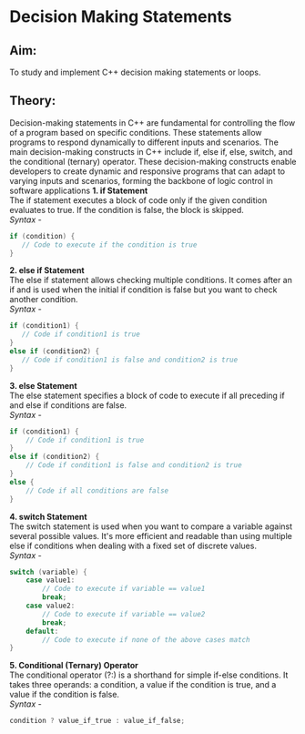 # Decision Making Statements
## Aim: 
To study and implement C++ decision making statements or loops.

## Theory:
Decision-making statements in C++ are fundamental for controlling the flow of a program based on specific conditions. These statements allow programs to respond dynamically to different inputs and scenarios. The main decision-making constructs in C++ include if, else if, else, switch, and the conditional (ternary) operator. These decision-making constructs enable developers to create dynamic and responsive programs that can adapt to varying inputs and scenarios, forming the backbone of logic control in software applications
**1. if Statement**
<br/>The if statement executes a block of code only if the given condition evaluates to true. If the condition is false, the block is skipped.
<br/>*Syntax -*<br/>
```cpp
if (condition) {
   // Code to execute if the condition is true
}
```

**2. else if Statement**
<br/>The else if statement allows checking multiple conditions. It comes after an if and is used when the initial if condition is false but you want to check another condition.
<br/>*Syntax -*
```cpp
if (condition1) {
   // Code if condition1 is true
} 
else if (condition2) {
   // Code if condition1 is false and condition2 is true
}
```

**3. else Statement**
<br/>The else statement specifies a block of code to execute if all preceding if and else if conditions are false.
<br/>*Syntax -*
<br/>
```cpp
if (condition1) {
    // Code if condition1 is true
}
else if (condition2) {
    // Code if condition1 is false and condition2 is true
}
else {
    // Code if all conditions are false
}
```

**4. switch Statement**
<br/>The switch statement is used when you want to compare a variable against several possible values. It's more efficient and readable than using multiple else if conditions when dealing with a fixed set of discrete values.
<br/>*Syntax -*
<br/>
```cpp
switch (variable) {
    case value1:
        // Code to execute if variable == value1
        break;
    case value2:
        // Code to execute if variable == value2
        break;
    default:
        // Code to execute if none of the above cases match
}
```

**5. Conditional (Ternary) Operator**
<br/>The conditional operator (?:) is a shorthand for simple if-else conditions. It takes three operands: a condition, a value if the condition is true, and a value if the condition is false.
<br/>*Syntax -*
```cpp
condition ? value_if_true : value_if_false;
```
